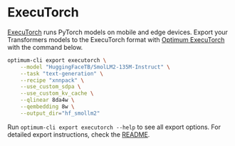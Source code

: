 <!--Copyright 2025 The HuggingFace Team. All rights reserved.

Licensed under the Apache License, Version 2.0 (the "License"); you may not use this file except in compliance with
the License. You may obtain a copy of the License at

http://www.apache.org/licenses/LICENSE-2.0

Unless required by applicable law or agreed to in writing, software distributed under the License is distributed on
an "AS IS" BASIS, WITHOUT WARRANTIES OR CONDITIONS OF ANY KIND, either express or implied. See the License for the
specific language governing permissions and limitations under the License.

⚠️ Note that this file is in Markdown but contain specific syntax for our doc-builder (similar to MDX) that may not be
rendered properly in your Markdown viewer.

-->

# ExecuTorch

[ExecuTorch](https://pytorch.org/executorch/stable/index.html) runs PyTorch models on mobile and edge devices. Export your Transformers models to the ExecuTorch format with [Optimum ExecuTorch](https://github.com/huggingface/optimum-executorch) with the command below.

```bash
optimum-cli export executorch \
    --model "HuggingFaceTB/SmolLM2-135M-Instruct" \
    --task "text-generation" \
    --recipe "xnnpack" \
    --use_custom_sdpa \
    --use_custom_kv_cache \
    --qlinear 8da4w \
    --qembedding 8w \
    --output_dir="hf_smollm2"
```

Run `optimum-cli export executorch --help` to see all export options. For detailed export instructions, check the [README](optimum/exporters/executorch/README.md).

